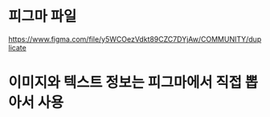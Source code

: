 # 피그마 파일 
https://www.figma.com/file/y5WCOezVdkt89CZC7DYjAw/COMMUNITY/duplicate

# 이미지와 텍스트 정보는 피그마에서 직접 뽑아서 사용 
